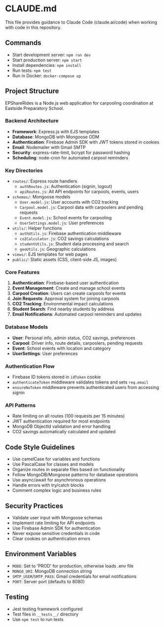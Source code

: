# CLAUDE.md

This file provides guidance to Claude Code (claude.ai/code) when working with code in this repository.

## Commands
- Start development server: `npm run dev`
- Start production server: `npm start`
- Install dependencies: `npm install`
- Run tests: `npm test`
- Run in Docker: `docker-compose up`

## Project Structure
EPShareRides is a Node.js web application for carpooling coordination at Eastside Preparatory School.

### Backend Architecture
- **Framework**: Express.js with EJS templates
- **Database**: MongoDB with Mongoose ODM
- **Authentication**: Firebase Admin SDK with JWT tokens stored in cookies
- **Email**: Nodemailer with Gmail SMTP
- **Security**: express-rate-limit, bcrypt for password hashing
- **Scheduling**: node-cron for automated carpool reminders

### Key Directories
- `routes/`: Express route handlers
  - `authRoutes.js`: Authentication (signin, logout)
  - `apiRoutes.js`: All API endpoints for carpools, events, users
- `schemas/`: Mongoose models
  - `User.model.js`: User accounts with CO2 tracking
  - `Carpool.model.js`: Carpool data with carpoolers and pending requests
  - `Event.model.js`: School events for carpooling
  - `UserSettings.model.js`: User preferences
- `utils/`: Helper functions
  - `authUtils.js`: Firebase authentication middleware
  - `co2Calculator.js`: CO2 savings calculations
  - `studentUtils.js`: Student data processing and search
  - `geoUtils.js`: Geographic calculations
- `views/`: EJS templates for web pages
- `public/`: Static assets (CSS, client-side JS, images)

### Core Features
1. **Authentication**: Firebase-based user authentication
2. **Event Management**: Create and manage school events
3. **Carpool Creation**: Users can create carpools for events
4. **Join Requests**: Approval system for joining carpools
5. **CO2 Tracking**: Environmental impact calculations
6. **Student Search**: Find nearby students by address
7. **Email Notifications**: Automated carpool reminders and updates

### Database Models
- **User**: Personal info, admin status, CO2 savings, preferences
- **Carpool**: Driver info, route details, carpoolers, pending requests
- **Event**: School events with location and category
- **UserSettings**: User preferences

### Authentication Flow
- Firebase ID tokens stored in `idToken` cookie
- `authenticateToken` middleware validates tokens and sets `req.email`
- `ensureNoToken` middleware prevents authenticated users from accessing signin

### API Patterns
- Rate limiting on all routes (100 requests per 15 minutes)
- JWT authentication required for most endpoints
- MongoDB ObjectId validation and error handling
- CO2 savings automatically calculated and updated

## Code Style Guidelines
- Use camelCase for variables and functions
- Use PascalCase for classes and models
- Organize routes in separate files based on functionality
- Follow MongoDB/Mongoose patterns for database operations
- Use async/await for asynchronous operations
- Handle errors with try/catch blocks
- Comment complex logic and business rules

## Security Practices
- Validate user input with Mongoose schemas
- Implement rate limiting for API endpoints
- Use Firebase Admin SDK for authentication
- Never expose sensitive credentials in code
- Clear cookies on authentication errors

## Environment Variables
- `MODE`: Set to 'PROD' for production, otherwise loads .env file
- `MONGO_URI`: MongoDB connection string
- `SMTP_USER`/`SMTP_PASS`: Gmail credentials for email notifications
- `PORT`: Server port (defaults to 8080)

## Testing
- Jest testing framework configured
- Test files in `__tests__/` directory
- Use `npm test` to run tests